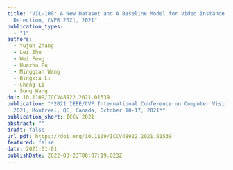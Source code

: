 ```yaml
---
title: "VIL-100: A New Dataset and A Baseline Model for Video Instance Lane
  Detection, CVPR 2021, 2021"
publication_types:
  - "1"
authors:
  - Yujun Zhang
  - Lei Zhu
  - Wei Feng
  - Huazhu Fu
  - Mingqian Wang
  - Qingxia Li
  - Cheng Li
  - Song Wang
doi: 10.1109/ICCV48922.2021.01539
publication: "*2021 IEEE/CVF International Conference on Computer Vision, ICCV
  2021, Montreal, QC, Canada, October 10-17, 2021*"
publication_short: ICCV 2021
abstract: ""
draft: false
url_pdf: https://doi.org/10.1109/ICCV48922.2021.01539
featured: false
date: 2021-01-01
publishDate: 2022-03-23T08:07:19.023Z
---
```


